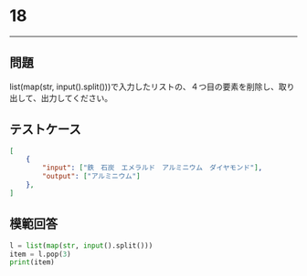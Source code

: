 # 18

---
## 問題

list(map(str, input().split()))で入力したリストの、４つ目の要素を削除し、取り出して、出力してください。

## テストケース

```json
[
	{
		"input": ["鉄　石炭　エメラルド　アルミニウム　ダイヤモンド"],
		"output": ["アルミニウム"]
  	},
]
```

## 模範回答
```python
l = list(map(str, input().split()))
item = l.pop(3)
print(item)
```